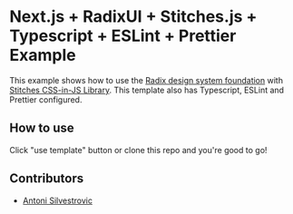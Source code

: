 # Next.js + RadixUI + Stitches.js + Typescript + ESLint + Prettier Example

This example shows how to use the [Radix design system foundation](https://www.radix-ui.com) with [Stitches CSS-in-JS Library](https://github.com/modulz/stitches). This template also has Typescript, ESLint and Prettier configured.

## How to use

Click "use template" button or clone this repo and you're good to go!

## Contributors

- [Antoni Silvestrovic](https://github.com/bring-shrubbery)
